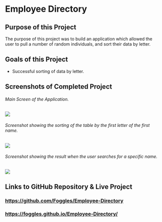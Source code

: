 # Employee Directory

## Purpose of this Project
The purpose of this project was to build an application which allowed the user to pull a number of random individuals, and sort their data by letter.
## Goals of this Project
- Successful sorting of data by letter.
## Screenshots of Completed Project
###### Main Screen of the Application.
[<img src="https://res.cloudinary.com/denkxexyj/image/upload/v1623345160/e1_uldobt.png">](First_Image)
###### Screenshot showing the sorting of the table by the first letter of the first name.
[<img src="https://res.cloudinary.com/denkxexyj/image/upload/v1623345160/e2_skdapc.png">](Second_Image)
###### Screenshot showing the result when the user searches for a specific name.
[<img src="https://res.cloudinary.com/denkxexyj/image/upload/v1623345160/e3_gr7usd.png">](Third_Image)

## Links to GitHub Repository & Live Project
### https://github.com/Foggles/Employee-Directory
### https://foggles.github.io/Employee-Directory/